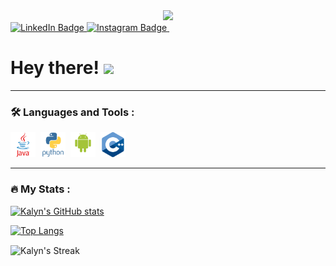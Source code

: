 

<!--
**kalynstricklin/kalynstricklin** is a ✨ _special_ ✨ repository because its `README.md` (this file) appears on your GitHub profile.
-->

<div id="header" align="center">
  <img src="https://media.giphy.com/media/12KPpBIdG8kqIg/giphy.gif" width="100"/>
</div>

<div id="badges">
  <a href="https://www.linkedin.com/in/kalyn-stricklin-46451a279/">
  <img src="https://img.shields.io/badge/LinkedIn-pink?logo=linkedin&logoColor=white&style=for-the-badge" alt="LinkedIn Badge"/>
  </a>
  <a href="https://www.instagram.com/ka7yn/">
  <img src="https://img.shields.io/badge/Instagram-pink?logo=instagram&logoColor=white&style=for-the-badge" alt="Instagram Badge"/>
  </a>
<img src="https://komarev.com/ghpvc/?username=kalynstricklin&style=flat-square&color=blue" alt=""/>
  <h1>
    Hey there!
    <img src="https://media.giphy.com/media/hvRJCLFzcasrR4ia7z/giphy.gif" width="30px"/>
  </h1>
</div>


---

### :hammer_and_wrench: Languages and Tools :
<div>
   <img src="https://github.com/devicons/devicon/blob/master/icons/java/java-original-wordmark.svg" title="Java" alt="Java" width="40" height="40"/>&nbsp;
    <img src="https://github.com/devicons/devicon/blob/master/icons/python/python-original-wordmark.svg" title="Python" alt="Python" width="40" height="40"/>&nbsp;
  <img src="https://github.com/devicons/devicon/blob/master/icons/android/android-original-wordmark.svg" title="Android" alt="Android" width="40" height="40"/>&nbsp;
  <img src="https://github.com/devicons/devicon/blob/master/icons/cplusplus/cplusplus-original.svg" title="C++" alt="C++" width="40" height="40"/>&nbsp;
</div>

---
### :fire: My Stats :

[![Kalyn's GitHub stats](https://github-readme-stats.vercel.app/api?username=kalynstricklin&count_private=true&show_icons=true&theme=vue-dark)](https://github.com/Osalumense)

[![Top Langs](https://github-readme-stats.vercel.app/api/top-langs/?username=kalynstricklin&layout=compact&theme=vision-friendly-dark)](https://github.com/anuraghazra/github-readme-stats)

<p><img align="center" src="https://github-readme-streak-stats.herokuapp.com?username=kalynstricklin&theme=vue-dark&hide_border=true&date_format=j%20M%5B%20Y%5D" alt="Kalyn's Streak"/></p>

